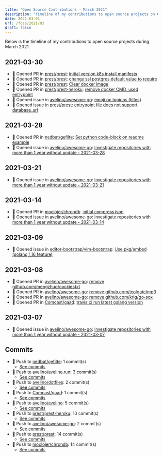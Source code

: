 ```yaml
---
title: "Open Source Contributions - March 2021"
description: "Timeline of my contributions to open source projects on GitHub during March 2021."
date: 2021-03-01
url: /foss/2021/03
draft: false
---
```


Below is the timeline of my contributions to open source projects during March 2021.

## 2021-03-30

- 🔀 Opened PR in [prest/prest](https://github.com/prest/prest): [initial version k8s install manifests](https://github.com/prest/prest/pull/519)
- 🔀 Opened PR in [prest/prest](https://github.com/prest/prest): [change ssl postgres default value to require](https://github.com/prest/prest/pull/518)
- 🔀 Opened PR in [prest/prest](https://github.com/prest/prest): [Clear docker image](https://github.com/prest/prest/pull/516)
- 🔀 Opened PR in [prest/prest-heroku](https://github.com/prest/prest-heroku): [remove docker CMD, used entrypoint](https://github.com/prest/prest-heroku/pull/1)
- 🐛 Opened issue in [avelino/awesome-go](https://github.com/avelino/awesome-go): [emoji on topicos (titles)](https://github.com/avelino/awesome-go/issues/3550)
- 🐛 Opened issue in [prest/prest](https://github.com/prest/prest): [entrypoint file does not support database_url](https://github.com/prest/prest/issues/517)

## 2021-03-28

- 🔀 Opened PR in [nedbat/gefilte](https://github.com/nedbat/gefilte): [Set python code-block on readme example](https://github.com/nedbat/gefilte/pull/1)
- 🐛 Opened issue in [avelino/awesome-go](https://github.com/avelino/awesome-go): [Investigate repositories with more than 1 year without update - 2021-03-28](https://github.com/avelino/awesome-go/issues/3546)

## 2021-03-21

- 🐛 Opened issue in [avelino/awesome-go](https://github.com/avelino/awesome-go): [Investigate repositories with more than 1 year without update - 2021-03-21](https://github.com/avelino/awesome-go/issues/3538)

## 2021-03-14

- 🔀 Opened PR in [moclojer/chrondb](https://github.com/moclojer/chrondb): [initial compress json](https://github.com/moclojer/chrondb/pull/1)
- 🐛 Opened issue in [avelino/awesome-go](https://github.com/avelino/awesome-go): [Investigate repositories with more than 1 year without update - 2021-03-14](https://github.com/avelino/awesome-go/issues/3529)

## 2021-03-09

- 🐛 Opened issue in [editor-bootstrap/vim-bootstrap](https://github.com/editor-bootstrap/vim-bootstrap): [Use pkg/embed (golang 1.16 feature)](https://github.com/editor-bootstrap/vim-bootstrap/issues/375)

## 2021-03-08

- 🔀 Opened PR in [avelino/awesome-go](https://github.com/avelino/awesome-go): [remove github.com/mengzhuo/cookiestxt](https://github.com/avelino/awesome-go/pull/3525)
- 🔀 Opened PR in [avelino/awesome-go](https://github.com/avelino/awesome-go): [remove github.com/tcolgate/mp3](https://github.com/avelino/awesome-go/pull/3524)
- 🔀 Opened PR in [avelino/awesome-go](https://github.com/avelino/awesome-go): [remove github.com/krig/go-sox](https://github.com/avelino/awesome-go/pull/3523)
- 🔀 Opened PR in [Comcast/gaad](https://github.com/Comcast/gaad): [travis ci run latest golang version](https://github.com/Comcast/gaad/pull/15)

## 2021-03-07

- 🐛 Opened issue in [avelino/awesome-go](https://github.com/avelino/awesome-go): [Investigate repositories with more than 1 year without update - 2021-03-07](https://github.com/avelino/awesome-go/issues/3522)

## Commits

- 🔨 Push to [nedbat/gefilte](https://github.com/nedbat/gefilte): 1 commit(s)
  - [See commits](https://github.com/nedbat/gefilte/commits?author=avelino&since=2021-03-01T00:00:00Z&until=2021-03-31T23:59:59Z)
- 🔨 Push to [avelino/avelino.run](https://github.com/avelino/avelino.run): 3 commit(s)
  - [See commits](https://github.com/avelino/avelino.run/commits?author=avelino&since=2021-03-01T00:00:00Z&until=2021-03-31T23:59:59Z)
- 🔨 Push to [avelino/dotfiles](https://github.com/avelino/dotfiles): 2 commit(s)
  - [See commits](https://github.com/avelino/dotfiles/commits?author=avelino&since=2021-03-01T00:00:00Z&until=2021-03-31T23:59:59Z)
- 🔨 Push to [Comcast/gaad](https://github.com/Comcast/gaad): 1 commit(s)
  - [See commits](https://github.com/Comcast/gaad/commits?author=avelino&since=2021-03-01T00:00:00Z&until=2021-03-31T23:59:59Z)
- 🔨 Push to [avelino/avelino](https://github.com/avelino/avelino): 5 commit(s)
  - [See commits](https://github.com/avelino/avelino/commits?author=avelino&since=2021-03-01T00:00:00Z&until=2021-03-31T23:59:59Z)
- 🔨 Push to [prest/prest-heroku](https://github.com/prest/prest-heroku): 10 commit(s)
  - [See commits](https://github.com/prest/prest-heroku/commits?author=avelino&since=2021-03-01T00:00:00Z&until=2021-03-31T23:59:59Z)
- 🔨 Push to [avelino/awesome-go](https://github.com/avelino/awesome-go): 2 commit(s)
  - [See commits](https://github.com/avelino/awesome-go/commits?author=avelino&since=2021-03-01T00:00:00Z&until=2021-03-31T23:59:59Z)
- 🔨 Push to [prest/prest](https://github.com/prest/prest): 14 commit(s)
  - [See commits](https://github.com/prest/prest/commits?author=avelino&since=2021-03-01T00:00:00Z&until=2021-03-31T23:59:59Z)
- 🔨 Push to [moclojer/chrondb](https://github.com/moclojer/chrondb): 14 commit(s)
  - [See commits](https://github.com/moclojer/chrondb/commits?author=avelino&since=2021-03-01T00:00:00Z&until=2021-03-31T23:59:59Z)

